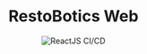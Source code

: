 <div align="center">
<h1>RestoBotics Web </h1>

![ReactJS CI/CD](https://github.com/RestoBotics/RestoBotics.github.io/actions/workflows/reactjs-deploy.yml/badge.svg)

</div>